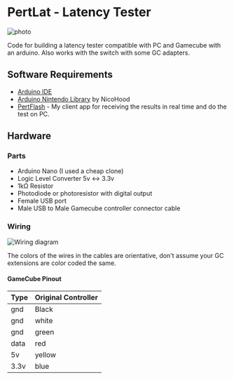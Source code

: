 # PertLat - Latency Tester
![photo](https://github.com/SeppNel/PertLat/assets/35899928/631d7f13-a800-4427-935c-2a0b26d6c5b3)

Code for building a latency tester compatible with PC and Gamecube with an arduino.
Also works with the switch with some GC adapters.

## Software Requirements
- [Arduino IDE](https://www.arduino.cc/en/Main/Software)
- [Arduino Nintendo Library](https://github.com/NicoHood/Nintendo) by NicoHood
- [PertFlash](https://github.com/SeppNel/PertFlash) - My client app for receiving the results in real time and do the test on PC.

## Hardware

### Parts
- Arduino Nano (I used a cheap clone)
- Logic Level Converter 5v <-> 3.3v
- 1kΩ Resistor
- Photodiode or photoresistor with digital output
- Female USB port
- Male USB to Male Gamecube controller connector cable

### Wiring
![Wiring diagram](https://github.com/SeppNel/PertLat/assets/35899928/54fa1103-dab2-4cd5-8654-cddbfa17954c)

The colors of the wires in the cables are orientative, don't assume your GC extensions are color coded the same.

#### GameCube Pinout
Type	| Original Controller
--------|-----------
gnd		| Black
gnd		| white
gnd		| green
data	| red
5v		| yellow
3.3v	| blue
